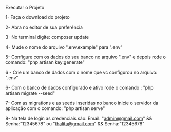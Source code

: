 Executar o Projeto

1- Faça o download do projeto

2- Abra no editor de sua preferência

3- No terminal digite: composer update

4- Mude o nome do arquivo ".env.example" para ".env"

5- Configure com os dados do seu banco no arquivo ".env" e depois rode o comando: "php artisan key:generate"

6 - Crie um banco de dados com o nome que vc configurou no arquivo: ".env"

6- Com o banco de dados configurado e ativo rode o comando : "php artisan migrate --seed"

7- Com as migrations e as seeds inseridas no banco inicie o servidor da aplicação com o comando: "php artisan serve"

8- Na tela de login as credenciais são: Email: "admin@gmail.com" && Senha:"12345678" ou "thalita@gmail.com" && Senha:"12345678"
